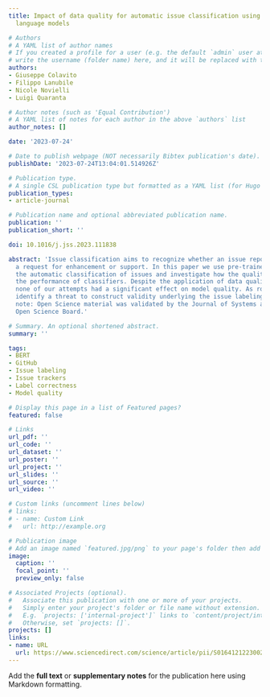```yaml
---
title: Impact of data quality for automatic issue classification using pre-trained
  language models

# Authors
# A YAML list of author names
# If you created a profile for a user (e.g. the default `admin` user at `content/authors/admin/`), 
# write the username (folder name) here, and it will be replaced with their full name and linked to their profile.
authors:
- Giuseppe Colavito
- Filippo Lanubile
- Nicole Novielli
- Luigi Quaranta

# Author notes (such as 'Equal Contribution')
# A YAML list of notes for each author in the above `authors` list
author_notes: []

date: '2023-07-24'

# Date to publish webpage (NOT necessarily Bibtex publication's date).
publishDate: '2023-07-24T13:04:01.514926Z'

# Publication type.
# A single CSL publication type but formatted as a YAML list (for Hugo requirements).
publication_types:
- article-journal

# Publication name and optional abbreviated publication name.
publication: ''
publication_short: ''

doi: 10.1016/j.jss.2023.111838

abstract: 'Issue classification aims to recognize whether an issue reports a bug,
  a request for enhancement or support. In this paper we use pre-trained models for
  the automatic classification of issues and investigate how the quality of data affects
  the performance of classifiers. Despite the application of data quality filters,
  none of our attempts had a significant effect on model quality. As root cause we
  identify a threat to construct validity underlying the issue labeling. Editor’s
  note: Open Science material was validated by the Journal of Systems and Software
  Open Science Board.'

# Summary. An optional shortened abstract.
summary: ''

tags:
- BERT
- GitHub
- Issue labeling
- Issue trackers
- Label correctness
- Model quality

# Display this page in a list of Featured pages?
featured: false

# Links
url_pdf: ''
url_code: ''
url_dataset: ''
url_poster: ''
url_project: ''
url_slides: ''
url_source: ''
url_video: ''

# Custom links (uncomment lines below)
# links:
# - name: Custom Link
#   url: http://example.org

# Publication image
# Add an image named `featured.jpg/png` to your page's folder then add a caption below.
image:
  caption: ''
  focal_point: ''
  preview_only: false

# Associated Projects (optional).
#   Associate this publication with one or more of your projects.
#   Simply enter your project's folder or file name without extension.
#   E.g. `projects: ['internal-project']` links to `content/project/internal-project/index.md`.
#   Otherwise, set `projects: []`.
projects: []
links:
- name: URL
  url: https://www.sciencedirect.com/science/article/pii/S0164121223002339
---
```


Add the **full text** or **supplementary notes** for the publication here using Markdown formatting.
